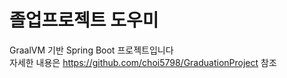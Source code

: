 # 졸업프로젝트 도우미
GraalVM 기반 Spring Boot 프로젝트입니다<br>
자세한 내용은 https://github.com/choi5798/GraduationProject 참조
